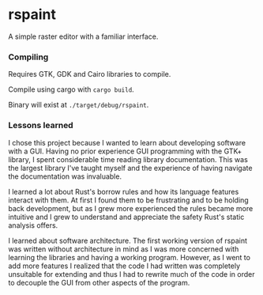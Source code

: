 # rspaint

A simple raster editor with a familiar interface.


### Compiling

Requires GTK, GDK and Cairo libraries to compile.

Compile using cargo with `cargo build`. 

Binary will exist at `./target/debug/rspaint`.

### Lessons learned

I chose this project because I wanted to learn about developing software with a 
GUI. Having no prior experience GUI programming with the GTK+ library, I 
spent considerable time reading library documentation. This was the largest 
library I've taught myself and the experience of having navigate
the documentation was invaluable.

I learned a lot about Rust's borrow rules and how its language features
interact with them. At first I found them to be frustrating and to be
holding back development, but as I grew more experienced the rules became
more intuitive and I grew to understand and appreciate the safety Rust's
static analysis offers. 

I learned about software architecture. The first working version
of rspaint was written without architecture in mind as I was more concerned with
learning the libraries and having a working program. However, as I went to add
more features I realized that the code I had written was completely unsuitable
for extending and thus I had to rewrite much of the code in order to decouple
the GUI from other aspects of the program.

